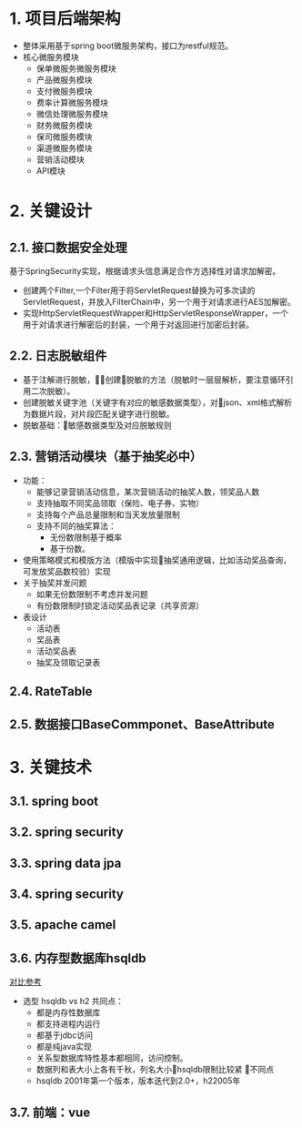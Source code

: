 # 1. 项目后端架构
* 整体采用基于spring boot微服务架构，接口为restful规范。
* 核心微服务模块
    * 保单微服务微服务模块
    * 产品微服务模块
    * 支付微服务模块
    * 费率计算微服务模块
    * 微信处理微服务模块
    * 财务微服务模块
    * 保司微服务模块
    * 渠道微服务模块
    * 营销活动模块
    * API模块
# 2. 关键设计
## 2.1. 接口数据安全处理
基于SpringSecurity实现，根据请求头信息满足合作方选择性对请求加解密。
* 创建两个Filter,一个Filter用于将ServletRequest替换为可多次读的ServletRequest，并放入FilterChain中，另一个用于对请求进行AES加解密。
* 实现HttpServletRequestWrapper和HttpServletResponseWrapper，一个用于对请求进行解密后的封装，一个用于对返回进行加密后封装。
## 2.2. 日志脱敏组件
* 基于注解进行脱敏，创建脱敏的方法（脱敏时一层层解析，要注意循环引用二次脱敏）。
* 创建脱敏关键字池（关键字有对应的敏感数据类型），对json、xml格式解析为数据片段，对片段匹配关键字进行脱敏。
* 脱敏基础：敏感数据类型及对应脱敏规则
## 2.3. 营销活动模块（基于抽奖必中）
* 功能：
    * 能够记录营销活动信息，某次营销活动的抽奖人数，领奖品人数
    * 支持抽取不同奖品领取（保险、电子券、实物）
    * 支持每个产品总量限制和当天发放量限制
    * 支持不同的抽奖算法：
        * 无份数限制基于概率
        * 基于份数。
* 使用策略模式和模版方法（模版中实现抽奖通用逻辑，比如活动奖品查询，可发放奖品数校验）实现
* 关于抽奖并发问题
    * 如果无份数限制不考虑并发问题
    * 有份数限制时锁定活动奖品表记录（共享资源）
* 表设计
    * 活动表
    * 奖品表
    * 活动奖品表
    * 抽奖及领取记录表

## 2.4. RateTable

## 2.5. 数据接口BaseCommponet、BaseAttribute

# 3. 关键技术

## 3.1. spring boot

## 3.2. spring security

## 3.3. spring data jpa

## 3.4. spring security

## 3.5. apache camel

## 3.6. 内存型数据库hsqldb
[对比参考](https://blog.csdn.net/bcghgfr/article/details/83857285)
* 选型 hsqldb vs h2
    共同点：
    * 都是内存性数据库
    * 都支持进程内运行
    * 都基于jdbc访问
    * 都是纯java实现
    * 关系型数据库特性基本都相同，访问控制。
    * 数据列和表大小上各有千秋，列名大小hsqldb限制比较紧
    不同点
    * hsqldb 2001年第一个版本，版本迭代到2.0+，h22005年


## 3.7. 前端：vue

